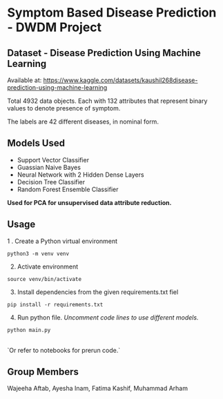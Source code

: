 # Symptom Based Disease Prediction - DWDM Project

## Dataset - Disease Prediction Using Machine Learning

Available at: https://www.kaggle.com/datasets/kaushil268disease-prediction-using-machine-learning

Total 4932 data objects. Each with 132 attributes that represent binary values to denote presence of symptom.

The labels are 42 different diseases, in nominal form.

## Models Used

-   Support Vector Classifier
-   Guassian Naive Bayes
-   Neural Network with 2 Hidden Dense Layers
-   Decision Tree Classifier
-   Random Forest Ensemble Classifier

**Used for PCA for unsupervised data attribute reduction.**

## Usage

1 . Create a Python virtual environment

```
python3 -m venv venv
```

2. Activate environment

```
source venv/bin/activate
```

3. Install dependencies from the given requirements.txt fiel

```
pip install -r requirements.txt
```

4. Run python file. _Uncomment code lines to use different models._

```
python main.py
```

<br>
`Or refer to notebooks for prerun code.`

## Group Members

Wajeeha Aftab, Ayesha Inam, Fatima Kashif, Muhammad Arham
